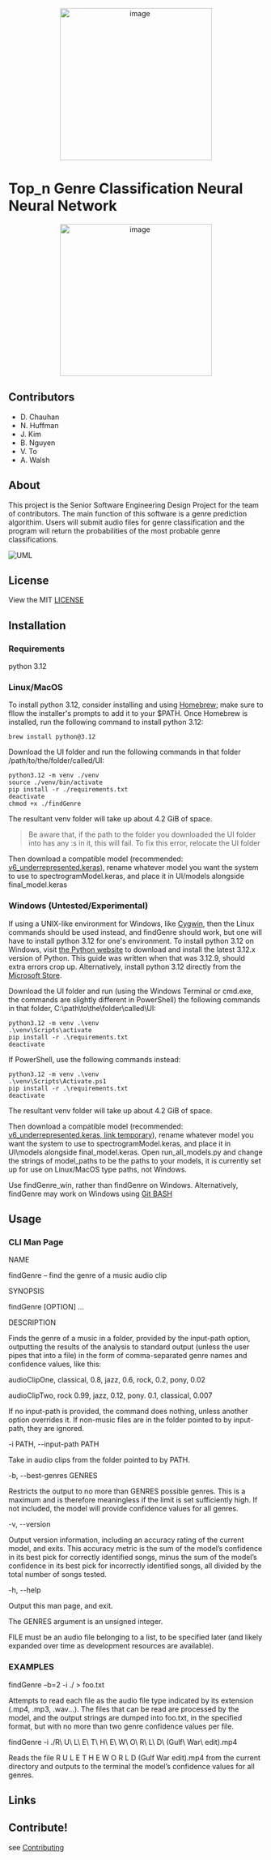 
<p align="center">
<img src="/osulogo.jpg" hspace="100" alt="image" width="300" height="auto">
</p>

# Top_n Genre Classification Neural Neural Network 

<p align="center">
<img src="/MIT-Neural-Networks-SL.gif" alt="image" width="300" height="auto">
</p>

## Contributors
- D. Chauhan
- N. Huffman
- J. Kim
- B. Nguyen
- V. To
- A. Walsh

## About
This project is the Senior Software Engineering Design Project for the team of contributors. The main function of this software is a genre prediction algorithim.  Users will submit audio files for genre classification and the program will return the probabilities of the most probable genre classifications.

![UML](/UML.jpg)


## License

View the MIT [LICENSE](/LICENSE)

## Installation

### Requirements
python 3.12

### Linux/MacOS
To install python 3.12, consider installing and using [Homebrew](https://brew.sh/); make sure to fllow the installer's prompts to add it to your $PATH. Once Homebrew is installed, run the following command to install python 3.12:
~~~
brew install python@3.12
~~~

Download the UI folder and run the following commands in that folder /path/to/the/folder/called/UI:
~~~
python3.12 -m venv ./venv
source ./venv/bin/activate
pip install -r ./requirements.txt
deactivate
chmod +x ./findGenre
~~~
The resultant venv folder will take up about 4.2 GiB of space. 
> Be aware that, if the path to the folder you downloaded the UI folder into has any :s in it, this will fail. To fix this error, relocate the UI folder

Then download a compatible model (recommended: [v6_underrepresented.keras](https://www.mediafire.com/file/iqufq99228z2vkk/v6_underrepresented.keras/file)), rename whatever model you want the system to use to spectrogramModel.keras, and place it in UI/models alongside final_model.keras

### Windows (Untested/Experimental)
If using a UNIX-like environment for Windows, like [Cygwin](https://cygwin.com/), then the Linux commands should be used instead, and findGenre should work, but one will have to install python 3.12 for one's environment. To install python 3.12 on Windows, visit [the Python website](https://www.python.org/downloads/windows/) to download and install the latest 3.12.x version of Python. This guide was written when that was 3.12.9, should extra errors crop up. Alternatively, install python 3.12 directly from the [Microsoft Store](https://apps.microsoft.com/detail/9ncvdn91xzqp?hl=en-us&gl=US).

Download the UI folder and run (using the Windows Terminal or cmd.exe, the commands are slightly different in PowerShell) the following commands in that folder, C:\path\to\the\folder\called\UI:
~~~
python3.12 -m venv .\venv
.\venv\Scripts\activate
pip install -r .\requirements.txt
deactivate
~~~
If PowerShell, use the following commands instead:
~~~
python3.12 -m venv .\venv
.\venv\Scripts\Activate.ps1
pip install -r .\requirements.txt
deactivate
~~~
The resultant venv folder will take up about 4.2 GiB of space. 

Then download a compatible model (recommended: [v6_underrepresented.keras, link temporary](https://oregonstateuniversity.sharepoint.com/:u:/s/Top-nMusic/EV2VkliU6h5OknWQqBxABmkBKT5mE7nxyshKezm-rCD8zA?e=xK2GvY)), rename whatever model you want the system to use to spectrogramModel.keras, and place it in UI\models alongside final_model.keras. Open run_all_models.py and change the strings of model_paths to be the paths to your models, it is currently set up for use on Linux/MacOS type paths, not Windows.


Use findGenre_win, rather than findGenre on Windows. Alternatively, findGenre may work on Windows using [Git BASH](https://gitforwindows.org/)

## Usage

### CLI Man Page 

NAME 

findGenre – find the genre of a music audio clip 

SYNOPSIS 

findGenre [OPTION] ... 

DESCRIPTION 

Finds the genre of a music in a folder, provided by the input-path option, outputting the results of the analysis to standard output (unless the user pipes that into a file) in the form of comma-separated genre names and confidence values, like this: 

audioClipOne, classical, 0.8, jazz, 0.6, rock, 0.2, pony, 0.02 

audioClipTwo, rock 0.99, jazz, 0.12, pony. 0.1, classical, 0.007  

If no input-path is provided, the command does nothing, unless another option overrides it. If non-music files are in the folder pointed to by input-path, they are ignored. 

-i PATH, --input-path PATH

Take in audio clips from the folder pointed to by PATH.

-b, --best-genres GENRES 

Restricts the output to no more than GENRES possible genres. This is a maximum and is therefore meaningless if the limit is set sufficiently high. If not included, the model will provide confidence values for all genres. 

-v, --version 

Output version information, including an accuracy rating of the current model, and exits. This accuracy metric is the sum of the model’s confidence in its best pick for correctly identified songs, minus the sum of the model’s confidence in its best pick for incorrectly identified songs, all divided by the total number of songs tested. 

-h, --help 

Output this man page, and exit. 

The GENRES argument is an unsigned integer. 

FILE must be an audio file belonging to a list, to be specified later (and likely expanded over time as development resources are available). 


### EXAMPLES 

findGenre –b=2 -i ./ > foo.txt 

Attempts to read each file as the audio file type indicated by its extension (.mp4, .mp3, .wav...). The files that can be read are processed by the model, and the output strings are dumped into foo.txt, in the specified format, but with no more than two genre confidence values per file. 

findGenre -i ./R\ U\ L\ E\ T\ H\ E\ W\ O\ R\ L\ D\ \(Gulf\ War\ edit\).mp4 

Reads the file R U L E T H E W O R L D (Gulf War edit).mp4 from the current directory and outputs to the terminal the model’s confidence values for all genres. 


## Links


## Contribute!
  see [Contributing](/Contributing.md)
